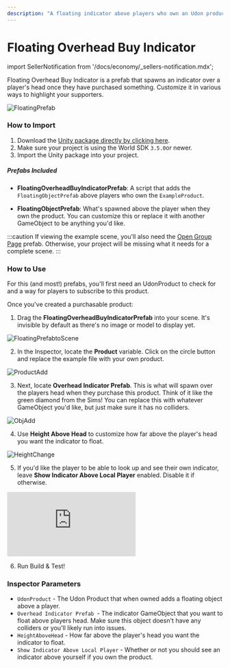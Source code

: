 ```yaml
---
description: "A floating indicator above players who own an Udon product."
---
```


# Floating Overhead Buy Indicator

import SellerNotification from '/docs/economy/_sellers-notification.mdx';

<SellerNotification/>

Floating Overhead Buy Indicator is a prefab that spawns an indicator over a player's head once they have purchased something. Customize it in various ways to highlight your supporters.

![FloatingPrefab](/img/economy/examples/BuyIndicator-FloatingPrefab.png "Shows what a Floating Obj looks like over a players head.")

### How to Import
1. Download the [Unity package directly by clicking here](https://cdn.sanity.io/files/yvg0vlb9/production/44b4e129593cff2c69c2809e0e432bec7390c271.unitypackage).
2. Make sure your project is using the World SDK `3.5.0`or newer.
3. Import the Unity package into your project.

##### Prefabs Included
* **FloatingOverheadBuyIndicatorPrefab**: A script that adds the `FloatingObjectPrefab` above players who own the `ExampleProduct`.

* **FloatingObjectPrefab**: What's spawned above the player when they own the product. You can customize this or replace it with another GameObject to be anything you'd like.

:::caution
If viewing the example scene, you'll also need the [Open Group Page](/economy/sdk/examples/open-group-page) prefab. Otherwise, your project will be missing what it needs for a complete scene.
:::

### How to Use

For this (and most!) prefabs, you'll first need an UdonProduct to check for and a way for players to subscribe to this product. 

Once you've created a purchasable product:

1. Drag the **FloatingOverheadBuyIndicatorPrefab** into your scene. It's invisible by default as there's no image or model to display yet.

![FloatingPrefabtoScene](/img/economy/examples/BuyIndicator-FloatingPrefabtoScene.png "Dragging the prefab into scene.")

2. In the Inspector, locate the **Product** variable. Click on the circle button and replace the example file with your own product.

![ProductAdd](/img/economy/examples/BuyIndicator-ProductAdd.png "Dragging the prefab into scene.")

3. Next, locate **Overhead Indicator Prefab**. This is what will spawn over the players head when they purchase this product. Think of it like the green diamond from the Sims! You can replace this with whatever GameObject you'd like, but just make sure it has no colliders.

![ObjAdd](/img/economy/examples/BuyIndicator-ObjAdd.png "Adding a custom GameObject.")

4. Use **Height Above Head** to customize how far above the player's head you want the indicator to float.

![HeightChange](/img/economy/examples/BuyIndicator-HeightChange.png "Adjusting height.")

5. If you'd like the player to be able to look up and see their own indicator, leave **Show Indicator Above Local Player** enabled. Disable it if otherwise.

<div class="video-container">
    <iframe src="https://assets.vrchat.com/videos/docs/BuyIndicator-ShowIndicatorAboveLocalPlayer.mp4" title="Overhead Indicator" frameborder="0" allow="encrypted-media; gyroscope; web-share" allowfullscreen></iframe>
</div>

6. Run Build & Test!

### Inspector Parameters

* `UdonProduct` - The Udon Product that when owned adds a floating object above a player.
* `Overhead Indicator Prefab `- The indicator GameObject that you want to float above players head. Make sure this object doesn't have any colliders or you'll likely run into issues.
* `HeightAboveHead` - How far above the player's head you want the indicator to float.
* `Show Indicator Above Local Player` - Whether or not you should see an indicator above yourself if you own the product.

